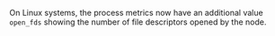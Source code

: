 On Linux systems, the process metrics now have an additional
value `open_fds` showing the number of file descriptors
opened by the node.
